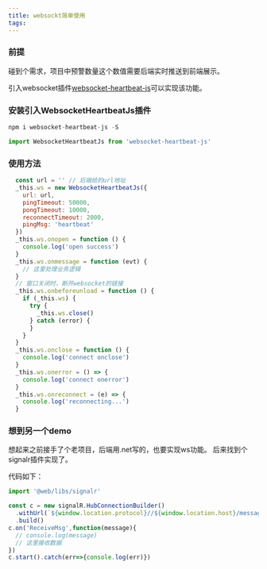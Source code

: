 ```yaml
---
title: websockt简单使用
tags:
---
```


### 前提
碰到个需求，项目中预警数量这个数值需要后端实时推送到前端展示。

引入websocket插件[websocket-heartbeat-js](!https://github.com/zimv/websocket-heartbeat-js)可以实现该功能。


### 安装引入WebsocketHeartbeatJs插件
```javascript
npm i websocket-heartbeat-js -S
```
```javascript
import WebsocketHeartbeatJs from 'websocket-heartbeat-js'
```

### 使用方法
```javascript
  const url = '' // 后端给的url地址
  _this.ws = new WebsocketHeartbeatJs({
    url: url,
    pingTimeout: 50000,
    pongTimeout: 10000,
    reconnectTimeout: 2000,
    pingMsg: 'heartbeat'
  })
  _this.ws.onopen = function () {
    console.log('open success')
  }
  _this.ws.onmessage = function (evt) {
    // 这里处理业务逻辑
  }
  // 窗口关闭时，断开websocket的链接
  _this.ws.onbeforeunload = function () {
    if (_this.ws) {
      try {
        _this.ws.close()
      } catch (error) {
      }
    }
  }
  _this.ws.onclose = function () {
    console.log('connect onclose')
  }
  _this.ws.onerror = () => {
    console.log('connect onerror')
  }
  _this.ws.onreconnect = (e) => {
    console.log('reconnecting...')
  }
```


### 想到另一个demo

想起来之前接手了个老项目，后端用.net写的，也要实现ws功能。
后来找到个signalr插件实现了。

代码如下：
```javascript
import '@web/libs/signalr'

const c = new signalR.HubConnectionBuilder()
  .withUrl(`${window.location.protocol}//${window.location.host}/messagehub`)
  .build()
c.on('ReceiveMsg',function(message){
  // console.log(message)
  // 这里接收数据
})
c.start().catch(err=>{console.log(err)})
```